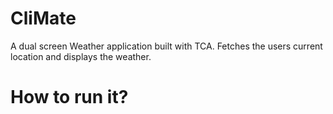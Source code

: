 #  Cli**Mate**

A dual screen Weather application built with TCA.
Fetches the users current location and displays the weather.

# How to run it?


